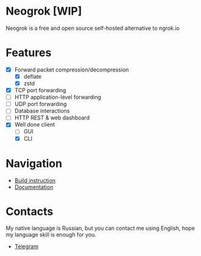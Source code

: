 # Neogrok [WIP]

Neogrok is a free and open source self-hosted alternative to ngrok.io

# Features

- [x] Forward packet compression/decompression
  - [x] deflate
  - [x] zstd
- [x] TCP port forwarding
- [ ] HTTP application-level forwarding
- [ ] UDP port forwarding
- [ ] Database interactions
- [ ] HTTP REST & web dashboard
- [x] Well done client
  - [ ] GUI
  - [x] CLI

# Navigation

- [Build instruction](md/BUILD.md)
- [Documentation](md/README.md)

# Contacts

My native language is Russian, but you can contact me using English, hope my language skill is enough for you.

- [Telegram](https://t.me/nerodono)

